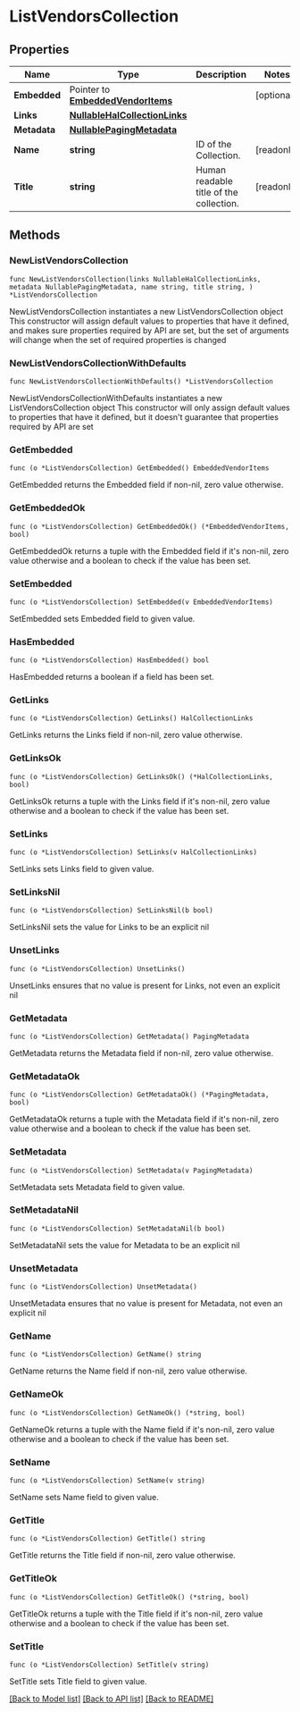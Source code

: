 # ListVendorsCollection

## Properties

Name | Type | Description | Notes
------------ | ------------- | ------------- | -------------
**Embedded** | Pointer to [**EmbeddedVendorItems**](EmbeddedVendorItems.md) |  | [optional] 
**Links** | [**NullableHalCollectionLinks**](HalCollectionLinks.md) |  | 
**Metadata** | [**NullablePagingMetadata**](PagingMetadata.md) |  | 
**Name** | **string** | ID of the Collection. | [readonly] 
**Title** | **string** | Human readable title of the collection. | [readonly] 

## Methods

### NewListVendorsCollection

`func NewListVendorsCollection(links NullableHalCollectionLinks, metadata NullablePagingMetadata, name string, title string, ) *ListVendorsCollection`

NewListVendorsCollection instantiates a new ListVendorsCollection object
This constructor will assign default values to properties that have it defined,
and makes sure properties required by API are set, but the set of arguments
will change when the set of required properties is changed

### NewListVendorsCollectionWithDefaults

`func NewListVendorsCollectionWithDefaults() *ListVendorsCollection`

NewListVendorsCollectionWithDefaults instantiates a new ListVendorsCollection object
This constructor will only assign default values to properties that have it defined,
but it doesn't guarantee that properties required by API are set

### GetEmbedded

`func (o *ListVendorsCollection) GetEmbedded() EmbeddedVendorItems`

GetEmbedded returns the Embedded field if non-nil, zero value otherwise.

### GetEmbeddedOk

`func (o *ListVendorsCollection) GetEmbeddedOk() (*EmbeddedVendorItems, bool)`

GetEmbeddedOk returns a tuple with the Embedded field if it's non-nil, zero value otherwise
and a boolean to check if the value has been set.

### SetEmbedded

`func (o *ListVendorsCollection) SetEmbedded(v EmbeddedVendorItems)`

SetEmbedded sets Embedded field to given value.

### HasEmbedded

`func (o *ListVendorsCollection) HasEmbedded() bool`

HasEmbedded returns a boolean if a field has been set.

### GetLinks

`func (o *ListVendorsCollection) GetLinks() HalCollectionLinks`

GetLinks returns the Links field if non-nil, zero value otherwise.

### GetLinksOk

`func (o *ListVendorsCollection) GetLinksOk() (*HalCollectionLinks, bool)`

GetLinksOk returns a tuple with the Links field if it's non-nil, zero value otherwise
and a boolean to check if the value has been set.

### SetLinks

`func (o *ListVendorsCollection) SetLinks(v HalCollectionLinks)`

SetLinks sets Links field to given value.


### SetLinksNil

`func (o *ListVendorsCollection) SetLinksNil(b bool)`

 SetLinksNil sets the value for Links to be an explicit nil

### UnsetLinks
`func (o *ListVendorsCollection) UnsetLinks()`

UnsetLinks ensures that no value is present for Links, not even an explicit nil
### GetMetadata

`func (o *ListVendorsCollection) GetMetadata() PagingMetadata`

GetMetadata returns the Metadata field if non-nil, zero value otherwise.

### GetMetadataOk

`func (o *ListVendorsCollection) GetMetadataOk() (*PagingMetadata, bool)`

GetMetadataOk returns a tuple with the Metadata field if it's non-nil, zero value otherwise
and a boolean to check if the value has been set.

### SetMetadata

`func (o *ListVendorsCollection) SetMetadata(v PagingMetadata)`

SetMetadata sets Metadata field to given value.


### SetMetadataNil

`func (o *ListVendorsCollection) SetMetadataNil(b bool)`

 SetMetadataNil sets the value for Metadata to be an explicit nil

### UnsetMetadata
`func (o *ListVendorsCollection) UnsetMetadata()`

UnsetMetadata ensures that no value is present for Metadata, not even an explicit nil
### GetName

`func (o *ListVendorsCollection) GetName() string`

GetName returns the Name field if non-nil, zero value otherwise.

### GetNameOk

`func (o *ListVendorsCollection) GetNameOk() (*string, bool)`

GetNameOk returns a tuple with the Name field if it's non-nil, zero value otherwise
and a boolean to check if the value has been set.

### SetName

`func (o *ListVendorsCollection) SetName(v string)`

SetName sets Name field to given value.


### GetTitle

`func (o *ListVendorsCollection) GetTitle() string`

GetTitle returns the Title field if non-nil, zero value otherwise.

### GetTitleOk

`func (o *ListVendorsCollection) GetTitleOk() (*string, bool)`

GetTitleOk returns a tuple with the Title field if it's non-nil, zero value otherwise
and a boolean to check if the value has been set.

### SetTitle

`func (o *ListVendorsCollection) SetTitle(v string)`

SetTitle sets Title field to given value.



[[Back to Model list]](../README.md#documentation-for-models) [[Back to API list]](../README.md#documentation-for-api-endpoints) [[Back to README]](../README.md)


